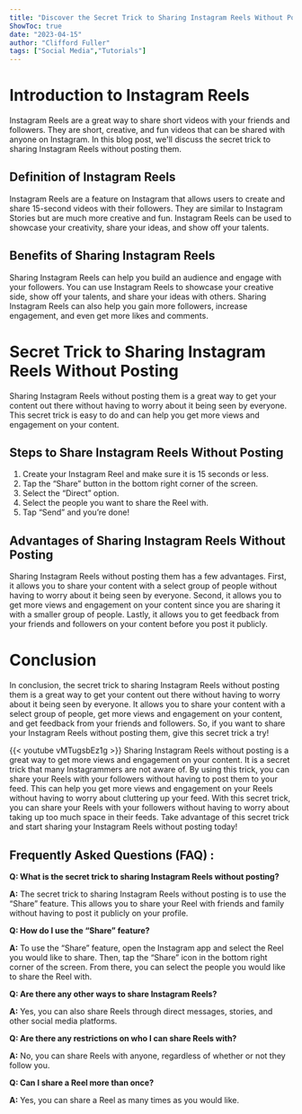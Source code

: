 ```yaml
---
title: "Discover the Secret Trick to Sharing Instagram Reels Without Posting!"
ShowToc: true 
date: "2023-04-15"
author: "Clifford Fuller" 
tags: ["Social Media","Tutorials"]
---
```

# Introduction to Instagram Reels

Instagram Reels are a great way to share short videos with your friends and followers. They are short, creative, and fun videos that can be shared with anyone on Instagram. In this blog post, we'll discuss the secret trick to sharing Instagram Reels without posting them.

## Definition of Instagram Reels

Instagram Reels are a feature on Instagram that allows users to create and share 15-second videos with their followers. They are similar to Instagram Stories but are much more creative and fun. Instagram Reels can be used to showcase your creativity, share your ideas, and show off your talents.

## Benefits of Sharing Instagram Reels

Sharing Instagram Reels can help you build an audience and engage with your followers. You can use Instagram Reels to showcase your creative side, show off your talents, and share your ideas with others. Sharing Instagram Reels can also help you gain more followers, increase engagement, and even get more likes and comments.

# Secret Trick to Sharing Instagram Reels Without Posting

Sharing Instagram Reels without posting them is a great way to get your content out there without having to worry about it being seen by everyone. This secret trick is easy to do and can help you get more views and engagement on your content.

## Steps to Share Instagram Reels Without Posting

1. Create your Instagram Reel and make sure it is 15 seconds or less.
2. Tap the “Share” button in the bottom right corner of the screen.
3. Select the “Direct” option.
4. Select the people you want to share the Reel with.
5. Tap “Send” and you’re done!

## Advantages of Sharing Instagram Reels Without Posting

Sharing Instagram Reels without posting them has a few advantages. First, it allows you to share your content with a select group of people without having to worry about it being seen by everyone. Second, it allows you to get more views and engagement on your content since you are sharing it with a smaller group of people. Lastly, it allows you to get feedback from your friends and followers on your content before you post it publicly.

# Conclusion

In conclusion, the secret trick to sharing Instagram Reels without posting them is a great way to get your content out there without having to worry about it being seen by everyone. It allows you to share your content with a select group of people, get more views and engagement on your content, and get feedback from your friends and followers. So, if you want to share your Instagram Reels without posting them, give this secret trick a try!

{{< youtube vMTugsbEz1g >}} 
Sharing Instagram Reels without posting is a great way to get more views and engagement on your content. It is a secret trick that many Instagrammers are not aware of. By using this trick, you can share your Reels with your followers without having to post them to your feed. This can help you get more views and engagement on your Reels without having to worry about cluttering up your feed. With this secret trick, you can share your Reels with your followers without having to worry about taking up too much space in their feeds. Take advantage of this secret trick and start sharing your Instagram Reels without posting today!

## Frequently Asked Questions (FAQ) :
**Q: What is the secret trick to sharing Instagram Reels without posting?**

**A:** The secret trick to sharing Instagram Reels without posting is to use the “Share” feature. This allows you to share your Reel with friends and family without having to post it publicly on your profile.

**Q: How do I use the “Share” feature?**

**A:** To use the “Share” feature, open the Instagram app and select the Reel you would like to share. Then, tap the “Share” icon in the bottom right corner of the screen. From there, you can select the people you would like to share the Reel with.

**Q: Are there any other ways to share Instagram Reels?**

**A:** Yes, you can also share Reels through direct messages, stories, and other social media platforms.

**Q: Are there any restrictions on who I can share Reels with?**

**A:** No, you can share Reels with anyone, regardless of whether or not they follow you.

**Q: Can I share a Reel more than once?**

**A:** Yes, you can share a Reel as many times as you would like.


